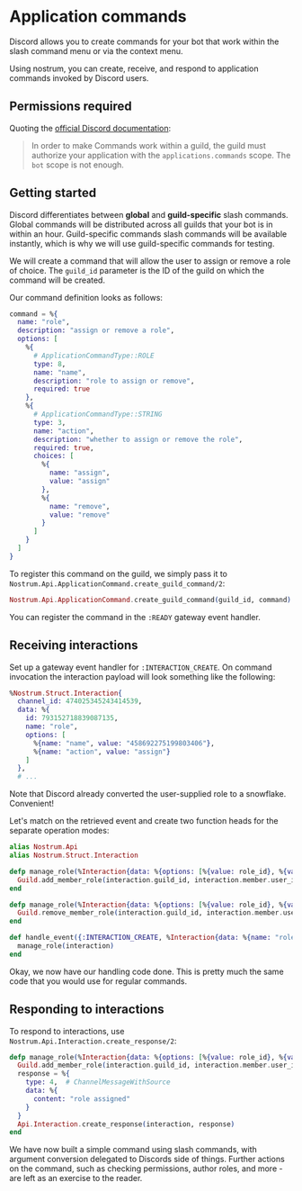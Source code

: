 # Application commands

Discord allows you to create commands for your bot that work within the slash
command menu or via the context menu.

Using nostrum, you can create, receive, and respond to application commands invoked
by Discord users.

## Permissions required

Quoting the [official Discord
documentation](https://discord.com/developers/docs/interactions/application-commands#authorizing-your-application):

> In order to make Commands work within a guild, the guild must authorize
> your application with the `applications.commands` scope. The `bot` scope is not
> enough.

## Getting started

Discord differentiates between **global** and **guild-specific** slash
commands. Global commands will be distributed across all guilds that your bot
is in within an hour. Guild-specific commands slash commands will be available
instantly, which is why we will use guild-specific commands for testing.

We will create a command that will allow the user to assign or remove a role of
choice. The `guild_id` parameter is the ID of the guild on which the command
will be created.

Our command definition looks as follows:

```elixir
command = %{
  name: "role",
  description: "assign or remove a role",
  options: [
    %{
      # ApplicationCommandType::ROLE
      type: 8,
      name: "name",
      description: "role to assign or remove",
      required: true
    },
    %{
      # ApplicationCommandType::STRING
      type: 3,
      name: "action",
      description: "whether to assign or remove the role",
      required: true,
      choices: [
        %{
          name: "assign",
          value: "assign"
        },
        %{
          name: "remove",
          value: "remove"
        }
      ]
    }
  ]
}
```

To register this command on the guild, we simply pass it to
`Nostrum.Api.ApplicationCommand.create_guild_command/2`:

```elixir
Nostrum.Api.ApplicationCommand.create_guild_command(guild_id, command)
```

You can register the command in the ``:READY`` gateway event handler.

## Receiving interactions

Set up a gateway event handler for ``:INTERACTION_CREATE``. On command
invocation the interaction payload will look something like the following:

```elixir
%Nostrum.Struct.Interaction{
  channel_id: 474025345243414539,
  data: %{
    id: 793152718839087135,
    name: "role",
    options: [
      %{name: "name", value: "458692275199803406"},
      %{name: "action", value: "assign"}
    ]
  },
  # ...
```

Note that Discord already converted the user-supplied role to a snowflake.
Convenient!

Let's match on the retrieved event and create two function heads for the
separate operation modes:

```elixir
alias Nostrum.Api
alias Nostrum.Struct.Interaction

defp manage_role(%Interaction{data: %{options: [%{value: role_id}, %{value: "assign"}]}} = interaction) do
  Guild.add_member_role(interaction.guild_id, interaction.member.user_id, role_id)
end

defp manage_role(%Interaction{data: %{options: [%{value: role_id}, %{value: "remove"}]}} = interaction) do
  Guild.remove_member_role(interaction.guild_id, interaction.member.user_id, role_id)
end

def handle_event({:INTERACTION_CREATE, %Interaction{data: %{name: "role"}} = interaction, _ws_state}) do
  manage_role(interaction)
end
```

Okay, we now have our handling code done. This is pretty much the same code
that you would use for regular commands.


## Responding to interactions

To respond to interactions, use ``Nostrum.Api.Interaction.create_response/2``:

```elixir
defp manage_role(%Interaction{data: %{options: [%{value: role_id}, %{value: "assign"}]}} = interaction) do
  Guild.add_member_role(interaction.guild_id, interaction.member.user_id, role_id)
  response = %{
    type: 4,  # ChannelMessageWithSource
    data: %{
      content: "role assigned"
    }
  }
  Api.Interaction.create_response(interaction, response)
end
```

We have now built a simple command using slash commands, with argument
conversion delegated to Discords side of things. Further actions on the
command, such as checking permissions, author roles, and more - are left as an
exercise to the reader.
